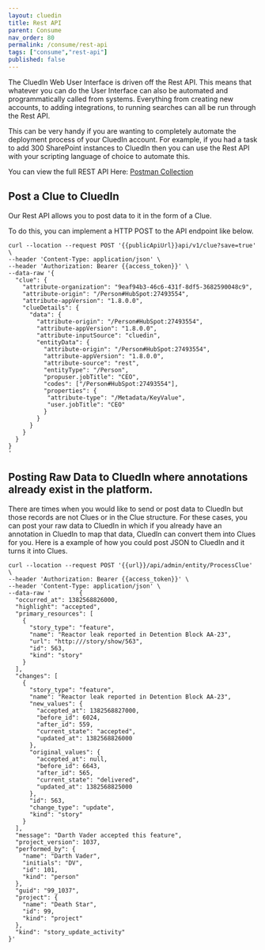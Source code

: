 ```yaml
---
layout: cluedin
title: Rest API
parent: Consume
nav_order: 80
permalink: /consume/rest-api
tags: ["consume","rest-api"]
published: false
---
```


The CluedIn Web User Interface is driven off the Rest API. This means that whatever you can do the User Interface can also be automated and programmatically called from systems. Everything from creating new accounts, to adding integrations, to running searches can all be run through the Rest API. 

This can be very handy if you are wanting to completely automate the deployment process of your CluedIn account. For example, if you had a task to add 300 SharePoint instances to CluedIn then you can use the Rest API with your scripting language of choice to automate this. 

You can view the full REST API Here: [Postman Collection](https://documenter.getpostman.com/view/26504/RVu8io2g)

## Post a Clue to CluedIn

Our Rest API allows you to post data to it in the form of a Clue. 

To do this, you can implement a HTTP POST to the API endpoint like below.

```
curl --location --request POST '{{publicApiUrl}}api/v1/clue?save=true' \
--header 'Content-Type: application/json' \
--header 'Authorization: Bearer {{access_token}}' \
--data-raw '{
  "clue": {
    "attribute-organization": "9eaf94b3-46c6-431f-8df5-3682590048c9",
    "attribute-origin": "/Person#HubSpot:27493554",
    "attribute-appVersion": "1.8.0.0",
    "clueDetails": {
      "data": {
        "attribute-origin": "/Person#HubSpot:27493554",
        "attribute-appVersion": "1.8.0.0",
        "attribute-inputSource": "cluedin",
        "entityData": {
          "attribute-origin": "/Person#HubSpot:27493554",
          "attribute-appVersion": "1.8.0.0",
          "attribute-source": "rest",
          "entityType": "/Person",
	      "propuser.jobTitle": "CEO",
          "codes": ["/Person#HubSpot:27493554"],
          "properties": {
           "attribute-type": "/Metadata/KeyValue",
           "user.jobTitle": "CEO"
          }
        }
      }
    }
  }
}
'
```

## Posting Raw Data to CluedIn where annotations already exist in the platform. 

There are times when you would like to send or post data to CluedIn but those records are not Clues or in the Clue structure. For these cases, you can post your raw data to CluedIn in which if you already have an annotation in CluedIn to map that data, CluedIn can convert them into Clues for you. Here is a example of how you could post JSON to CluedIn and it turns it into Clues.

```
curl --location --request POST '{{url}}/api/admin/entity/ProcessClue' \
--header 'Authorization: Bearer {{access_token}}' \
--header 'Content-Type: application/json' \
--data-raw '        {
  "occurred_at": 1382568826000,
  "highlight": "accepted",
  "primary_resources": [
    {
      "story_type": "feature",
      "name": "Reactor leak reported in Detention Block AA-23",
      "url": "http:///story/show/563",
      "id": 563,
      "kind": "story"
    }
  ],
  "changes": [
    {
      "story_type": "feature",
      "name": "Reactor leak reported in Detention Block AA-23",
      "new_values": {
        "accepted_at": 1382568827000,
        "before_id": 6024,
        "after_id": 559,
        "current_state": "accepted",
        "updated_at": 1382568826000
      },
      "original_values": {
        "accepted_at": null,
        "before_id": 6643,
        "after_id": 565,
        "current_state": "delivered",
        "updated_at": 1382568825000
      },
      "id": 563,
      "change_type": "update",
      "kind": "story"
    }
  ],
  "message": "Darth Vader accepted this feature",
  "project_version": 1037,
  "performed_by": {
    "name": "Darth Vader",
    "initials": "DV",
    "id": 101,
    "kind": "person"
  },
  "guid": "99_1037",
  "project": {
    "name": "Death Star",
    "id": 99,
    "kind": "project"
  },
  "kind": "story_update_activity"
}'
```